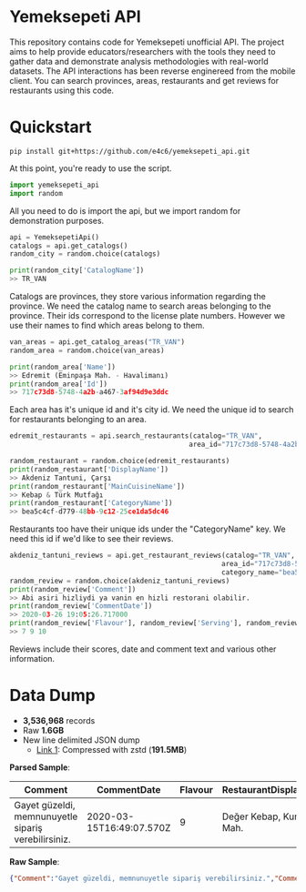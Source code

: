 # Yemeksepeti API
This repository contains code for Yemeksepeti unofficial API. The project aims to help provide educators/researchers with the tools they need to gather data and demonstrate analysis methodologies with real-world datasets. The API interactions has been reverse enginereed from the mobile client. You can search provinces, areas, restaurants and get reviews for restaurants using this code.

 
# Quickstart

```
pip install git+https://github.com/e4c6/yemeksepeti_api.git
```
At this point, you're ready to use the script.
```python
import yemeksepeti_api
import random
```
All you need to do is import the api, but we import random for demonstration purposes.
```python
api = YemeksepetiApi()
catalogs = api.get_catalogs()
random_city = random.choice(catalogs)

print(random_city['CatalogName'])
>> TR_VAN
```
Catalogs are provinces, they store various information regarding the province. We need the catalog name to search areas belonging to the province. Their ids correspond to the license plate numbers. However we use their names to find which areas belong to them.

```python
van_areas = api.get_catalog_areas("TR_VAN")
random_area = random.choice(van_areas)

print(random_area['Name'])
>> Edremit (Eminpaşa Mah. - Havalimanı) 
print(random_area['Id'])
>> 717c73d8-5748-4a2b-a467-3af94d9e3ddc
```

Each area has it's unique id and it's city id. We need the unique id to search for restaurants belonging to an area.

```python
edremit_restaurants = api.search_restaurants(catalog="TR_VAN", 
                                            area_id="717c73d8-5748-4a2b-a467-3af94d9e3ddc")

random_restaurant = random.choice(edremit_restaurants)
print(random_restaurant['DisplayName'])
>> Akdeniz Tantuni, Çarşı
print(random_restaurant['MainCuisineName'])
>> Kebap & Türk Mutfağı
print(random_restaurant['CategoryName'])
>> bea5c4cf-d779-48bb-9c12-25ce1da5dc46
```
Restaurants too have their unique ids under the "CategoryName" key. We need this id if we'd like to see their reviews.
```python
akdeniz_tantuni_reviews = api.get_restaurant_reviews(catalog="TR_VAN", 
                                                    area_id="717c73d8-5748-4a2b-a467-3af94d9e3ddc",
                                                    category_name="bea5c4cf-d779-48bb-9c12-25ce1da5dc46")
random_review = random.choice(akdeniz_tantuni_reviews)
print(random_review['Comment'])
>> Abi asiri hizliydi ya vanin en hizli restorani olabilir.
print(random_review['CommentDate'])
>> 2020-03-26 19:05:26.717000
print(random_review['Flavour'], random_review['Serving'], random_review['Speed'])
>> 7 9 10
```
Reviews include their scores, date and comment text and various other information.

# Data Dump

* **3,536,968** records
* Raw **1.6GB**
* New line delimited JSON dump
    * [Link 1](https://mega.nz/file/xiA3FYoR#PPsE10Rkpw5P5CZ6EhxOp1GJStkVgEfTiCvyzPf62uQ): Compressed with zstd (**191.5MB**)


**Parsed Sample**: 

| Comment                                              | CommentDate                 | Flavour | RestaurantDisplayName       | Serving | Speed | Status    | CommentType | AreaName              | AvgRestaurantScore | CatalogName |
|------------------------------------------------------|-----------------------------|---------|-----------------------------|---------|-------|-----------|-------------|-----------------------|--------------------|-------------|
| Gayet güzeldi, memnunuyetle sipariş verebilirsiniz\. | 2020\-03\-15T16:49:07\.570Z | 9       | Değer Kebap, Kurtuluş Mah\. | 9       | 10    | Onaylandı | UserComment | Uşak \(Ünalan Mah\.\) | 9,0                | TR\_USAK    |

**Raw Sample**:

```json
{"Comment":"Gayet güzeldi, memnunuyetle sipariş verebilirsiniz.","CommentDate":"2020-03-15T16:49:07.570Z","Flavour":"9","RestaurantDisplayName":"Değer Kebap, Kurtuluş Mah.","Serving":"9","Speed":"10","Status":"Onaylandı","CommentType":"UserComment","AreaName":"Uşak (Ünalan Mah.)","AvgRestaurantScore":"9,0","CatalogName":"TR_USAK"}
```